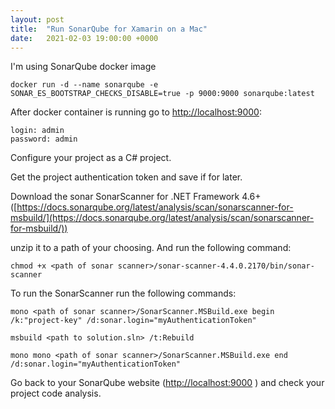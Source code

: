 ```yaml
---
layout: post
title:  "Run SonarQube for Xamarin on a Mac"
date:   2021-02-03 19:00:00 +0000
---
```


I'm using SonarQube docker image

```
docker run -d --name sonarqube -e SONAR_ES_BOOTSTRAP_CHECKS_DISABLE=true -p 9000:9000 sonarqube:latest
```

After docker container is running go to [http://localhost:9000](http://localhost:9000):
```
login: admin 
password: admin
```
Configure your project as a C# project.

Get the project authentication token and save if for later.

Download the sonar SonarScanner for .NET Framework 4.6+ ([https://docs.sonarqube.org/latest/analysis/scan/sonarscanner-for-msbuild/](https://docs.sonarqube.org/latest/analysis/scan/sonarscanner-for-msbuild/))

unzip it to a path of your choosing. And run the following command:

```
chmod +x <path of sonar scanner>/sonar-scanner-4.4.0.2170/bin/sonar-scanner              
```

To run the SonarScanner run the following commands:

```
mono <path of sonar scanner>/SonarScanner.MSBuild.exe begin /k:"project-key" /d:sonar.login="myAuthenticationToken" 

msbuild <path to solution.sln> /t:Rebuild

mono mono <path of sonar scanner>/SonarScanner.MSBuild.exe end /d:sonar.login="myAuthenticationToken"
```

Go back to your SonarQube website ([http://localhost:9000](http://localhost:9000) ) and check your project code analysis.